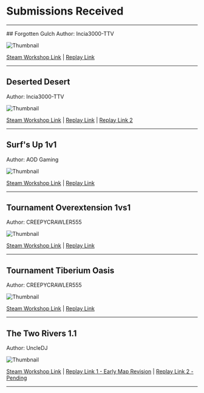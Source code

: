 # Submissions Received

<hr/>
## Forgotten Gulch
Author: Incia3000-TTV

![Thumbnail](images/forgotten-gulch.jpg)

[Steam Workshop Link](https://steamcommunity.com/sharedfiles/filedetails/?id=2228760833) |
[Replay Link](https://replays.cnctdra.ea.com/UGC_01100001039749CF_0000000084D83101_MAPDATA.745903.2208593.1623685297.0.36.Replay)

<hr/>

## Deserted Desert
Author: Incia3000-TTV

![Thumbnail](images/deserted-desert.jpg)

[Steam Workshop Link](https://steamcommunity.com/sharedfiles/filedetails/?id=2543378854) |
[Replay Link](https://replays.cnctdra.ea.com/UGC_01100001039749CF_000000009798E1A6_MAPDATA.745903.2291690.1626019969.0.36.Replay) |
[Replay Link 2](https://replays.cnctdra.ea.com/UGC_01100001039749CF_000000009798E1A6_MAPDATA.745903.2291723.1626020708.0.36.Replay)

<hr/>

## Surf's Up 1v1
Author: AOD Gaming

![Thumbnail](images/surfsup-1v1.jpg)

[Steam Workshop Link](https://steamcommunity.com/sharedfiles/filedetails/?id=2505599254&searchtext=surfs+up) |
[Replay Link](https://replays.cnctdra.ea.com/UGC_011000010A78EF55_0000000095586916_MAPDATA.745903.2319144.1626808356.0.36.Replay)

<hr/>

## Tournament Overextension 1vs1
Author: CREEPYCRAWLER555

![Thumbnail](images/tournament-overextension.jpg)

[Steam Workshop Link](https://steamcommunity.com/sharedfiles/filedetails/?id=2558392717) |
[Replay Link](https://replays.cnctdra.ea.com/UGC_0110000114B4FE26_00000000987DF98D_MAPDATA.745903.2338027.1627372273.0.36.Replay)

<hr/>

## Tournament Tiberium Oasis
Author: CREEPYCRAWLER555

![Thumbnail](images/tournament-tiberium-oasis.jpg)

[Steam Workshop Link](https://steamcommunity.com/sharedfiles/filedetails/?id=2547455148) |
[Replay Link](https://replays.cnctdra.ea.com/UGC_0110000114B4FE26_0000000097D714AC_MAPDATA.745903.2317268.1626746847.0.36.Replay)

<hr/>

## The Two Rivers 1.1
Author: UncleDJ

![Thumbnail](images/two-rivers.jpg)

[Steam Workshop Link](https://steamcommunity.com/sharedfiles/filedetails/?id=2559982251) |
[Replay Link 1 - Early Map Revision](https://replays.cnctdra.ea.com/UGC_01100001196BA3A2_0000000098963AAB_MAPDATA.745903.2345736.1627603963.0.36.Replay) |
[Replay Link 2 - Pending]()

<hr/>
